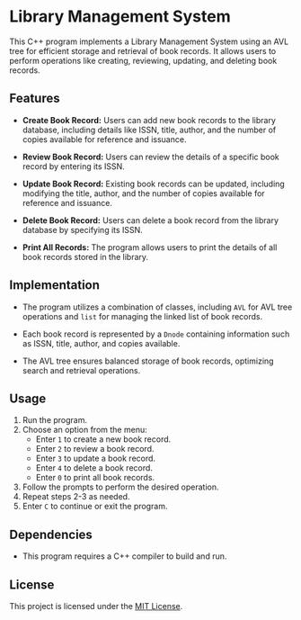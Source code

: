 # Library Management System

This C++ program implements a Library Management System using an AVL tree for efficient storage and retrieval of book records. It allows users to perform operations like creating, reviewing, updating, and deleting book records.

## Features

- **Create Book Record:** Users can add new book records to the library database, including details like ISSN, title, author, and the number of copies available for reference and issuance.

- **Review Book Record:** Users can review the details of a specific book record by entering its ISSN.

- **Update Book Record:** Existing book records can be updated, including modifying the title, author, and the number of copies available for reference and issuance.

- **Delete Book Record:** Users can delete a book record from the library database by specifying its ISSN.

- **Print All Records:** The program allows users to print the details of all book records stored in the library.

## Implementation

- The program utilizes a combination of classes, including `AVL` for AVL tree operations and `list` for managing the linked list of book records.

- Each book record is represented by a `Dnode` containing information such as ISSN, title, author, and copies available.

- The AVL tree ensures balanced storage of book records, optimizing search and retrieval operations.

## Usage

1. Run the program.
2. Choose an option from the menu:
   - Enter `1` to create a new book record.
   - Enter `2` to review a book record.
   - Enter `3` to update a book record.
   - Enter `4` to delete a book record.
   - Enter `0` to print all book records.
3. Follow the prompts to perform the desired operation.
4. Repeat steps 2-3 as needed.
5. Enter `C` to continue or exit the program.

## Dependencies

- This program requires a C++ compiler to build and run.

## License

This project is licensed under the [MIT License](LICENSE).
